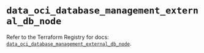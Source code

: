 # `data_oci_database_management_external_db_node`

Refer to the Terraform Registry for docs: [`data_oci_database_management_external_db_node`](https://registry.terraform.io/providers/oracle/oci/7.19.0/docs/data-sources/database_management_external_db_node).
